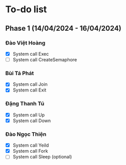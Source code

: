 # To-do list

## Phase 1 (14/04/2024 - 16/04/2024)

### Đào Việt Hoàng
- [x] System call Exec
- [ ] System call CreateSemaphore

### Bùi Tá Phát
- [x] System call Join
- [x] System call Exit

### Đặng Thanh Tú
- [x] System call Up
- [x] System call Down

### Đào Ngọc Thiện
- [x] System call Yeild
- [x] System call Fork
- [ ] System call Sleep (optional)
